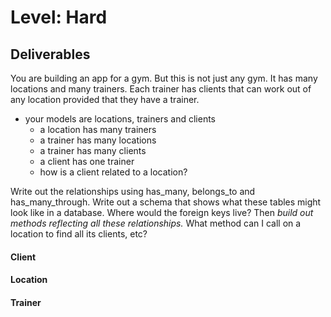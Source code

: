 # Level: Hard

## Deliverables

You are building an app for a gym. But this is not just any gym. It has many
locations and many trainers. Each trainer has clients that can work out of any
location provided that they have a trainer.

- your models are locations, trainers and clients
  - a location has many trainers
  - a trainer has many locations
  - a trainer has many clients
  - a client has one trainer
  - how is a client related to a location?

Write out the relationships using has_many, belongs_to and has_many_through.
Write out a schema that shows what these tables might look like in a database.
Where would the foreign keys live? Then *build out methods reflecting all these
relationships.* What method can I call on a location to find all its clients,
etc?

#### Client
<!-- 
- #assign_trainer
  - should take a trainer as argument and assign it to the client -->

#### Location

<!-- - .least_clients
  - should find which location has the least clients training there. we need to increase the marketing spend for that location! -->

#### Trainer

<!-- - .most_clients
  - should find which trainer has the most clients. give that trainer a bonus! -->
